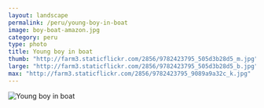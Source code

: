 ```yaml
---
layout: landscape
permalink: /peru/young-boy-in-boat
image: boy-boat-amazon.jpg
category: peru
type: photo
title: Young boy in boat
thumb: "http://farm3.staticflickr.com/2856/9782423795_505d3b28d5_m.jpg"
large: "http://farm3.staticflickr.com/2856/9782423795_505d3b28d5_b.jpg"
max: "http://farm3.staticflickr.com/2856/9782423795_9089a9a32c_k.jpg"
---
```

![Young boy in boat](http://farm3.staticflickr.com/2856/9782423795_9089a9a32c_k.jpg)
